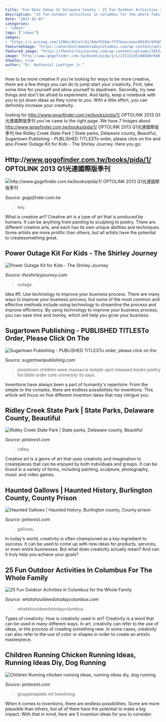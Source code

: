 ```yaml
---
title: "Fun Date Ideas In Delaware County ~ 25 Fun Outdoor Activities In Columbus For The Whole Family"
description: "25 fun outdoor activities in columbus for the whole family"
date: "2023-02-03"
categories:
- "ideas"
tags: ["ideas"]
images:
- "https://i.pinimg.com/1200x/84/ef/61/84ef61bbc7f37baeceeac891d3c9d565.jpg"
featuredImage: "https://whatshouldwedotodaycolumbus.com/wp-content/uploads/2020/04/outdoor-fun-in-columbus-dinosaur.jpg"
featured_image: "https://theshirleyjourney.com/wp-content/uploads/2015/10/Power-Outage-Kit-for-Kids.png"
image: "http://www.gogofinder.com.tw/books/pida/1/s/1372214534WXANrKAN.jpg"
ShowToc: true
author: "Dr. Nathanial Luettgen Jr."
---
```



How to be more creative
If you're looking for ways to be more creative, there are a few things you can do to jump start your creativity. First, take some time for yourself and allow yourself to daydream. Secondly, try new things and don't be afraid to experiment. And lastly, keep a notebook with you to jot down ideas as they come to you. With a little effort, you can definitely increase your creativity.

	

		
looking for http://www.gogofinder.com.tw/books/pida/1/ OPTOLINK 2013 Q1光連國際版季刊 you've came to the right page. We have 7 Images about http://www.gogofinder.com.tw/books/pida/1/ OPTOLINK 2013 Q1光連國際版季刊 like Ridley Creek State Park | State parks, Delaware county, Beautiful, Sugartown Publishing - PUBLISHED TITLESTo order, please click on the and also Power Outage Kit for Kids - The Shirley Journey. Here you go:
		
    
## Http://www.gogofinder.com.tw/books/pida/1/ OPTOLINK 2013 Q1光連國際版季刊

<img loading=lazy src="http://www.gogofinder.com.tw/books/pida/1/s/1372214534WXANrKAN.jpg" onerror="this.onerror=null;this.src='https://tse4.mm.bing.net/th?id=OIP.qMKG5vJpnl_skv6s0kkB2wHaKf&amp;pid=15.1';" alt="http://www.gogofinder.com.tw/books/pida/1/ OPTOLINK 2013 Q1光連國際版季刊">

_Source: gogofinder.com.tw_

>key. 

	

What is creative art?
Creative art is a type of art that is produced by humans. It can be anything from painting to sculpting to poetry. There are different creative arts, and each has its own unique abilities and techniques. Some artists are more prolific than others, but all artists have the potential to createsomething great.

    
## Power Outage Kit For Kids - The Shirley Journey

<img loading=lazy src="https://theshirleyjourney.com/wp-content/uploads/2015/10/Power-Outage-Kit-for-Kids.png" onerror="this.onerror=null;this.src='https://tse1.mm.bing.net/th?id=OIP.OTltJCZSBDgSlPaUuvxU8gHaLL&amp;pid=15.1';" alt="Power Outage Kit for Kids - The Shirley Journey">

_Source: theshirleyjourney.com_

>outage. 

	

Idea #5: Use technology to improve your business process.
There are many ways to improve your business process, but some of the most common and effective methods include using technology to streamline the process and improve efficiency. By using technology to improve your business process, you can save time and money, which will help you grow your business.

    
## Sugartown Publishing - PUBLISHED TITLESTo Order, Please Click On The

<img loading=lazy src="http://sugartownpublishing.com/yahoo_site_admin/assets/images/Final_cover_medium.63112631_std.jpg" onerror="this.onerror=null;this.src='https://tse2.mm.bing.net/th?id=OIP.wASCSJuJvISatSzjgwvyIgAAAA&amp;pid=15.1';" alt="Sugartown Publishing - PUBLISHED TITLESTo order, please click on the">

_Source: sugartownpublishing.com_

>jonestown children were massacre temple april released books poetry list bible order care university its says. 

	

Inventions have always been a part of humanity's repertoire. From the simple to the complex, there are endless possibilities for inventions. This article will focus on five different invention ideas that may intrigue you.

    
## Ridley Creek State Park | State Parks, Delaware County, Beautiful

<img loading=lazy src="https://i.pinimg.com/originals/ab/7d/83/ab7d83a1c69f80adef984870ec0b75d5.jpg" onerror="this.onerror=null;this.src='https://tse3.mm.bing.net/th?id=OIP.w5WoJiT9LW7rIlJzGsUQNgHaFj&amp;pid=15.1';" alt="Ridley Creek State Park | State parks, Delaware county, Beautiful">

_Source: pinterest.com_

>ridley. 

	

Creative art is a genre of art that uses creativity and imagination to createpieces that can be enjoyed by both individuals and groups. It can be found in a variety of forms, including painting, sculpture, photography, music and video games.

    
## Haunted Gallows | Haunted History, Burlington County, County Prison

<img loading=lazy src="https://i.pinimg.com/1200x/84/ef/61/84ef61bbc7f37baeceeac891d3c9d565.jpg" onerror="this.onerror=null;this.src='https://tse2.mm.bing.net/th?id=OIP.rGraTn6ie2_B6ks05giZWwHaJ4&amp;pid=15.1';" alt="Haunted Gallows | Haunted history, Burlington county, County prison">

_Source: pinterest.com_

>gallows. 

	

In today's world, creativity is often championed as a key ingredient to success. It can be used to come up with new ideas for products, services, or even entire businesses. But what does creativity actually mean? And can it truly help you achieve your goals?

    
## 25 Fun Outdoor Activities In Columbus For The Whole Family

<img loading=lazy src="https://whatshouldwedotodaycolumbus.com/wp-content/uploads/2020/04/outdoor-fun-in-columbus-dinosaur.jpg" onerror="this.onerror=null;this.src='https://tse3.mm.bing.net/th?id=OIP.APq-o6j7DhIFBzdAQGjjhwHaJ4&amp;pid=15.1';" alt="25 Fun Outdoor Activities in Columbus for the Whole Family">

_Source: whatshouldwedotodaycolumbus.com_

>whatshouldwedotodaycolumbus. 

	

Types of creativity: How is creativity used in art?
Creativity is a word that can be used in many different ways. In art, creativity can refer to the use of ideas, or the process of creating something new. In some cases, creativity can also refer to the use of color or shapes in order to create an artistic masterpiece.

    
## Children Running Chicken Running Ideas, Running Ideas Diy, Dog Running

<img loading=lazy src="https://i.pinimg.com/originals/d8/66/a3/d866a3f9936a0439efdd20a9fa7c36e3.jpg" onerror="this.onerror=null;this.src='https://tse1.mm.bing.net/th?id=OIP.8n6fsGho915D3-jHioVRtwHaE9&amp;pid=15.1';" alt="Children Running chicken running ideas, running ideas diy, dog running">

_Source: pinterest.com_

>gruppenspiele rot livestrong. 

	

When it comes to inventions, there are endless possibilities. Some are more plausible than others, but all of them have the potential to make a big impact. With that in mind, here are 5 invention ideas for you to consider: 

